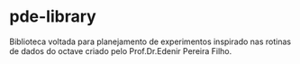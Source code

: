 # pde-library
Biblioteca voltada para planejamento de experimentos inspirado nas rotinas de dados do octave criado pelo Prof.Dr.Edenir Pereira Filho.

